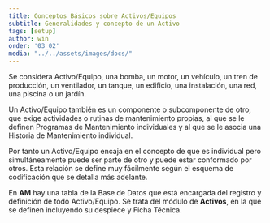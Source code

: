```yaml
---
title: Conceptos Básicos sobre Activos/Equipos
subtitle: Generalidades y concepto de un Activo 
tags: [setup]
author: win
order: '03_02'
media: "../../assets/images/docs/"
---
```

Se considera Activo/Equipo, una bomba, un motor, un vehículo, un tren de producción, un ventilador, un tanque, un edificio, una instalación, una red, una piscina o un jardín.

Un Activo/Equipo también es un componente o subcomponente de otro, que exige actividades o rutinas de mantenimiento propias, al que se le definen Programas de Mantenimiento individuales y al que se le asocia una Historia de Mantenimiento individual.

Por tanto un Activo/Equipo  encaja en el concepto de que es individual pero simultáneamente puede ser parte de otro y puede estar conformado por otros.	Esta relación se define muy fácilmente según el esquema de codificación que se detalla más adelante.

En **AM** hay una tabla de la Base de Datos que está encargada del registro y definición de todo Activo/Equipo. Se trata del módulo de **Activos**, en la que se definen incluyendo su despiece y Ficha Técnica.
